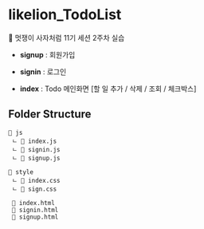 # likelion_TodoList


🦁 멋쟁이 사자처럼 11기 세션 2주차 실습

- __signup__ : 회원가입

- __signin__ : 로그인

- __index__ : Todo 메인화면 [할 일 추가 / 삭제 / 조회 / 체크박스]


## Folder Structure

```
📁 js
 ㄴ 📄 index.js
 ㄴ 📄 signin.js
 ㄴ 📄 signup.js
 
📁 style
 ㄴ 📄 index.css
 ㄴ 📄 sign.css
 
 📄 index.html
 📄 signin.html
 📄 signup.html
 
 ```
